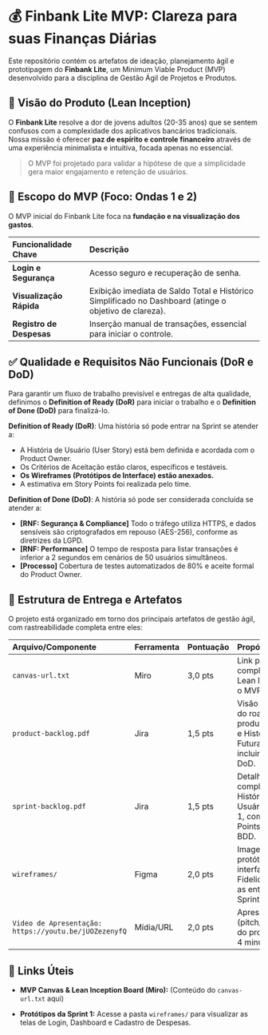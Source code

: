 # 💰 Finbank Lite MVP: Clareza para suas Finanças Diárias

Este repositório contém os artefatos de ideação, planejamento ágil e prototipagem do **Finbank Lite**, um Minimum Viable Product (MVP) desenvolvido para a disciplina de Gestão Ágil de Projetos e Produtos.

## 🎯 Visão do Produto (Lean Inception)

O **Finbank Lite** resolve a dor de jovens adultos (20-35 anos) que se sentem confusos com a complexidade dos aplicativos bancários tradicionais. Nossa missão é oferecer **paz de espírito e controle financeiro** através de uma experiência minimalista e intuitiva, focada apenas no essencial.

> O MVP foi projetado para validar a hipótese de que a simplicidade gera maior engajamento e retenção de usuários.

## 🚀 Escopo do MVP (Foco: Ondas 1 e 2)

O MVP inicial do Finbank Lite foca na **fundação e na visualização dos gastos**.

| Funcionalidade Chave | Descrição | 
| :--- | :--- | 
| **Login e Segurança** | Acesso seguro e recuperação de senha. | 
| **Visualização Rápida** | Exibição imediata de Saldo Total e Histórico Simplificado no Dashboard (atinge o objetivo de clareza). | 
| **Registro de Despesas** | Inserção manual de transações, essencial para iniciar o controle. | 

## ✅ Qualidade e Requisitos Não Funcionais (DoR e DoD)

Para garantir um fluxo de trabalho previsível e entregas de alta qualidade, definimos o **Definition of Ready (DoR)** para iniciar o trabalho e o **Definition of Done (DoD)** para finalizá-lo.

**Definition of Ready (DoR)**: Uma história só pode entrar na Sprint se atender a:
* A História de Usuário (User Story) está bem definida e acordada com o Product Owner.
* Os Critérios de Aceitação estão claros, específicos e testáveis.
* **Os Wireframes (Protótipos de Interface) estão anexados.**
* A estimativa em Story Points foi realizada pelo time.

**Definition of Done (DoD)**: A história só pode ser considerada concluída se atender a:
* **[RNF: Segurança & Compliance]** Todo o tráfego utiliza HTTPS, e dados sensíveis são criptografados em repouso (AES-256), conforme as diretrizes da LGPD.
* **[RNF: Performance]** O tempo de resposta para listar transações é inferior a 2 segundos em cenários de 50 usuários simultâneos.
* **[Processo]** Cobertura de testes automatizados de 80% e aceite formal do Product Owner.

## 📂 Estrutura de Entrega e Artefatos

O projeto está organizado em torno dos principais artefatos de gestão ágil, com rastreabilidade completa entre eles:

| Arquivo/Componente | Ferramenta | Pontuação | Propósito | 
| :--- | :--- | :--- | :--- | 
| `canvas-url.txt` | Miro | 3,0 pts | Link para o board completo da Lean Inception e o MVP Canvas. | 
| `product-backlog.pdf` | Jira | 1,5 pts | Visão completa do roadmap do produto (Épicos e Histórias Futuras), incluindo DoR e DoD. | 
| `sprint-backlog.pdf` | Jira | 1,5 pts | Detalhamento completo das 5 Histórias de Usuário da Sprint 1, com Story Points e Critérios BDD. | 
| `wireframes/` | Figma | 2,0 pts | Imagens do protótipo de interface (Alta Fidelidade) para as entregas da Sprint 1. | 
| `Video de Apresentação: https://youtu.be/jUOZezenyfQ` | Mídia/URL | 2,0 pts | Apresentação (pitch/showcase) do projeto em 3-4 minutos. | 

## 🔗 Links Úteis

* **MVP Canvas & Lean Inception Board (Miro):** (Conteúdo do `canvas-url.txt` aqui)

* **Protótipos da Sprint 1:** Acesse a pasta `wireframes/` para visualizar as telas de Login, Dashboard e Cadastro de Despesas.
